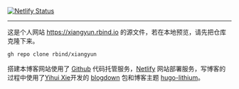 [![Netlify Status](https://api.netlify.com/api/v1/badges/8b0c3af6-242d-4b35-9825-0e294cffaf10/deploy-status)](https://app.netlify.com/sites/outlier/deploys)

---

这是个人网站 <https://xiangyun.rbind.io> 的源文件，若在本地预览，请先把仓库克隆下来。

```bash
gh repo clone rbind/xiangyun
```

搭建本博客网站使用了 [Github](https://github.com/) 代码托管服务，[Netlify](https://www.netlify.com/) 网站部署服务，写博客的过程中使用了[Yihui Xie](https://yihui.org/)开发的 [blogdown](https://github.com/rstudio/blogdown) 包和博客主题 [hugo-lithium](https://github.com/yihui/hugo-lithium)。
